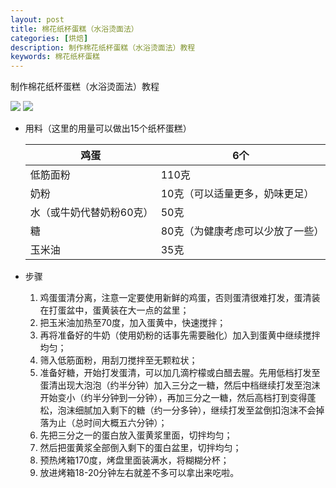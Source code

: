 ```yaml
---
layout: post
title: 棉花纸杯蛋糕（水浴烫面法）
categories: [烘焙]
description: 制作棉花纸杯蛋糕（水浴烫面法）教程
keywords: 棉花纸杯蛋糕
---
```


制作棉花纸杯蛋糕（水浴烫面法）教程

<img src="/images/posts/Water-bathed Cup Cake/2.jpg"/>

<img src="/images/posts/Water-bathed Cup Cake/1.jpg"/>

* 用料（这里的用量可以做出15个纸杯蛋糕）

  | 鸡蛋                     | 6个                              |
  | ------------------------ | -------------------------------- |
  | 低筋面粉                 | 110克                            |
  | 奶粉                     | 10克（可以适量更多，奶味更足）   |
  | 水（或牛奶代替奶粉60克） | 50克                             |
  | 糖                       | 80克（为健康考虑可以少放了一些） |
  | 玉米油                   | 35克                             |

* 步骤

  1. 鸡蛋蛋清分离，注意一定要使用新鲜的鸡蛋，否则蛋清很难打发，蛋清装在打蛋盆中，蛋黄装在大一点的盆里；
  2. 把玉米油加热至70度，加入蛋黄中，快速搅拌；
  3. 再将准备好的牛奶（使用奶粉的话事先需要融化）加入到蛋黄中继续搅拌均匀；
  4. 筛入低筋面粉，用刮刀搅拌至无颗粒状；
  5. 准备好糖，开始打发蛋清，可以加几滴柠檬或白醋去腥。先用低档打发至蛋清出现大泡泡（约半分钟）加入三分之一糖，然后中档继续打发至泡沫开始变小（约半分钟到一分钟），再加三分之一糖，然后高档打到变得蓬松，泡沫细腻加入剩下的糖（约一分多钟），继续打发至盆倒扣泡沫不会掉落为止（总时间大概五六分钟）；
  6. 先把三分之一的蛋白放入蛋黄浆里面，切拌均匀；
  7. 然后把蛋黄浆全部倒入剩下的蛋白盆里，切拌均匀；
  8. 预热烤箱170度，烤盘里面装满水，将糊糊分杯；
  9. 放进烤箱18-20分钟左右就差不多可以拿出来吃啦。